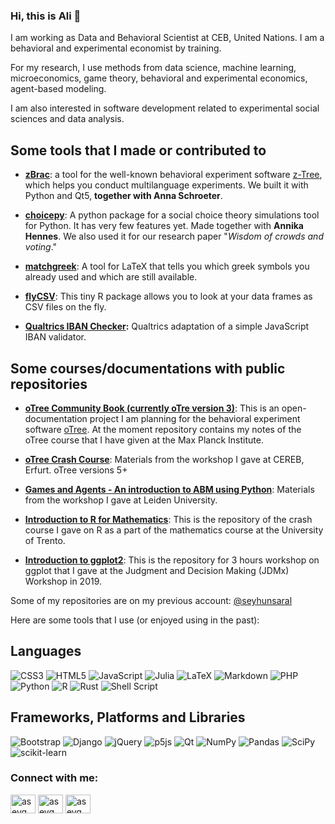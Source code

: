 ### Hi, this is Ali 👋
I am working as Data and Behavioral Scientist at CEB, United Nations. 
I am a behavioral and experimental economist by training. 

For my research, I use methods from data science, machine learning, microeconomics, game theory,
behavioral and experimental economics, agent-based modeling.

I am also interested in software development related to experimental
social sciences and data analysis.

Some tools that I made or contributed to
----------------------------------------

-   **[zBrac](https://github.com/seyhunsaral/zbrac/)**: a tool for the well-known behavioral experiment software [z-Tree](https://www.ztree.uzh.ch/en.html), which helps you conduct multilanguage experiments. We built it with Python and Qt5, **together with Anna Schroeter**.

-  **[choicepy](https://github.com/aseyq/choicepy)**: A python package for a social choice theory simulations tool for Python. It has very few features yet. Made together with **Annika Hennes**. We also used it for our research paper \"*Wisdom of crowds and voting*.\"

-   **[matchgreek](https://github.com/seyhunsaral/matchgreek/)**: A tool for LaTeX that tells you which greek symbols you already used and which are still available.

-   **[flyCSV](https://github.com/aseyq/flyCSV)**: This tiny R package allows you to look at your data frames as CSV files on the fly.

-   **[Qualtrics IBAN Checker](https://github.com/seyhunsaral/qualtrics-iban-check):** Qualtrics adaptation of a simple JavaScript IBAN validator.

Some courses/documentations with public repositories
----------------------------------------------------

-   **[oTree Community Book (currently oTre version 3)](https://github.com/seyhunsaral/otree-course)**: This is an open-documentation project I am planning for the behavioral experiment software [oTree](https://github.com/oTree-org/oTree). At the moment repository contains my notes of the oTree course that I have given at the Max Planck Institute.

-   **[oTree Crash Course](https://github.com/aseyq/cereb-otree)**: Materials from the workshop I gave at CEREB, Erfurt. oTree versions 5+

-   **[Games and Agents - An introduction to ABM using Python](https://github.com/aseyq/leidensim)**: Materials from the workshop I gave at Leiden University.

-   **[Introduction to R for Mathematics](https://github.com/aseyq/trentomathr)**: This is the repository of the crash course I gave on R as a part of the mathematics course at the University of Trento.

-   **[Introduction to ggplot2](https://github.com/seyhunsaral/jdmx-ggplot2)**: This is the repository for 3 hours workshop on ggplot that I gave at the Judgment and Decision Making (JDMx) Workshop in 2019.

Some of my repositories are on my previous account:
[\@seyhunsaral](https://www.github.com/seyhunsaral)

Here are some tools that I use (or enjoyed using in the past):

## Languages
![CSS3](https://img.shields.io/badge/css3-%231572B6.svg?style=for-the-badge&logo=css3&logoColor=white)
![HTML5](https://img.shields.io/badge/html5-%23E34F26.svg?style=for-the-badge&logo=html5&logoColor=white)
![JavaScript](https://img.shields.io/badge/javascript-%23323330.svg?style=for-the-badge&logo=javascript&logoColor=%23F7DF1E)
![Julia](https://img.shields.io/badge/-Julia-9558B2?style=for-the-badge&logo=julia&logoColor=white)
![LaTeX](https://img.shields.io/badge/latex-%23008080.svg?style=for-the-badge&logo=latex&logoColor=white)
![Markdown](https://img.shields.io/badge/markdown-%23000000.svg?style=for-the-badge&logo=markdown&logoColor=white)
![PHP](https://img.shields.io/badge/php-%23777BB4.svg?style=for-the-badge&logo=php&logoColor=white)
![Python](https://img.shields.io/badge/python-3670A0?style=for-the-badge&logo=python&logoColor=ffdd54)
![R](https://img.shields.io/badge/r-%23276DC3.svg?style=for-the-badge&logo=r&logoColor=white)
![Rust](https://img.shields.io/badge/rust-%23000000.svg?style=for-the-badge&logo=rust&logoColor=white)
![Shell Script](https://img.shields.io/badge/shell_script-%23121011.svg?style=for-the-badge&logo=gnu-bash&logoColor=white)

## Frameworks, Platforms and Libraries
![Bootstrap](https://img.shields.io/badge/bootstrap-%23563D7C.svg?style=for-the-badge&logo=bootstrap&logoColor=white) 
![Django](https://img.shields.io/badge/django-%23092E20.svg?style=for-the-badge&logo=django&logoColor=white)
![jQuery](https://img.shields.io/badge/jquery-%230769AD.svg?style=for-the-badge&logo=jquery&logoColor=white)
![p5js](https://img.shields.io/badge/p5.js-ED225D?style=for-the-badge&logo=p5.js&logoColor=FFFFFF)
![Qt](https://img.shields.io/badge/Qt-%23217346.svg?style=for-the-badge&logo=Qt&logoColor=white) 
![NumPy](https://img.shields.io/badge/numpy-%23013243.svg?style=for-the-badge&logo=numpy&logoColor=white)
![Pandas](https://img.shields.io/badge/pandas-%23150458.svg?style=for-the-badge&logo=pandas&logoColor=white)
![SciPy](https://img.shields.io/badge/SciPy-%230C55A5.svg?style=for-the-badge&logo=scipy&logoColor=%white)
![scikit-learn](https://img.shields.io/badge/scikit--learn-%23F7931E.svg?style=for-the-badge&logo=scikit-learn&logoColor=white)


<h3 align="left">Connect with me:</h3>
<p align="left">
<a href="https://twitter.com/aseyq" target="_blank"><img align="center" src="https://raw.githubusercontent.com/rahuldkjain/github-profile-readme-generator/master/src/images/icons/Social/twitter.svg" alt="aseyq" height="30" width="40" /></a>
<a href="https://linkedin.com/in/aseyq" target="_blank"><img align="center" src="https://raw.githubusercontent.com/rahuldkjain/github-profile-readme-generator/master/src/images/icons/Social/linked-in-alt.svg" alt="aseyq" height="30" width="40" /></a>
  <a href="https://fosstodon.org/@aseyq" rel="me" target="_blank"><img align="center" src="https://upload.wikimedia.org/wikipedia/commons/4/48/Mastodon_Logotype_(Simple).svg" alt="aseyq" height="30" width="40" /></a>
  
</p>
